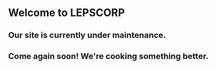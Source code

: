 ## Welcome to LEPSCORP

### Our site is currently under maintenance.
### Come again soon! We're cooking something better.